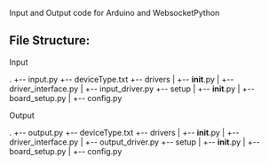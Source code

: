 Input and Output code for Arduino and WebsocketPython

## File Structure:

Input

.
+-- input.py
+-- deviceType.txt
+-- drivers
|   +-- __init__.py
|   +-- driver_interface.py
|   +-- input_driver.py
+-- setup
|   +-- __init__.py
|   +-- board_setup.py
|   +-- config.py

Output

.
+-- output.py
+-- deviceType.txt
+-- drivers
|   +-- __init__.py
|   +-- driver_interface.py
|   +-- output_driver.py
+-- setup
|   +-- __init__.py
|   +-- board_setup.py
|   +-- config.py
